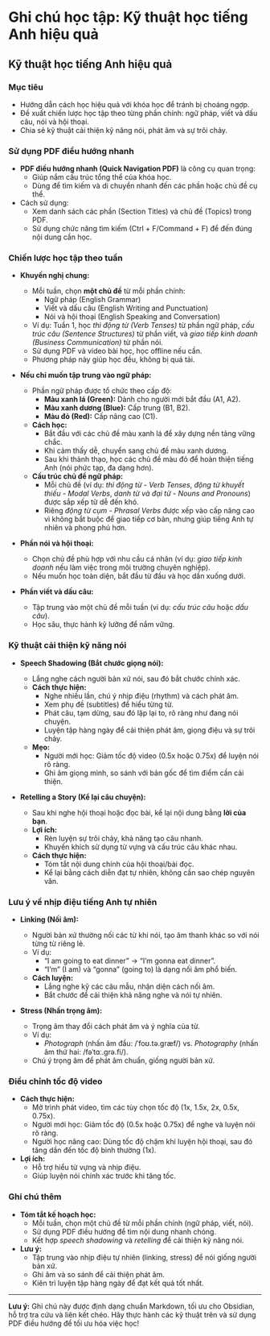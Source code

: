# Ghi chú học tập: Kỹ thuật học tiếng Anh hiệu quả

## Kỹ thuật học tiếng Anh hiệu quả

### Mục tiêu
- Hướng dẫn cách học hiệu quả với khóa học để tránh bị choáng ngợp.
- Đề xuất chiến lược học tập theo từng phần chính: ngữ pháp, viết và dấu câu, nói và hội thoại.
- Chia sẻ kỹ thuật cải thiện kỹ năng nói, phát âm và sự trôi chảy.

### Sử dụng PDF điều hướng nhanh
- **PDF điều hướng nhanh (Quick Navigation PDF)** là công cụ quan trọng:
  - Giúp nắm cấu trúc tổng thể của khóa học.
  - Dùng để tìm kiếm và di chuyển nhanh đến các phần hoặc chủ đề cụ thể.
- Cách sử dụng:
  - Xem danh sách các phần (Section Titles) và chủ đề (Topics) trong PDF.
  - Sử dụng chức năng tìm kiếm (Ctrl + F/Command + F) để đến đúng nội dung cần học.

### Chiến lược học tập theo tuần
- **Khuyến nghị chung:**
  - Mỗi tuần, chọn **một chủ đề** từ mỗi phần chính:
    - Ngữ pháp (English Grammar)
    - Viết và dấu câu (English Writing and Punctuation)
    - Nói và hội thoại (English Speaking and Conversation)
  - Ví dụ: Tuần 1, học *thì động từ (Verb Tenses)* từ phần ngữ pháp, *cấu trúc câu (Sentence Structures)* từ phần viết, và *giao tiếp kinh doanh (Business Communication)* từ phần nói.
  - Sử dụng PDF và video bài học, học offline nếu cần.
  - Phương pháp này giúp học đều, không bị quá tải.

- **Nếu chỉ muốn tập trung vào ngữ pháp:**
  - Phần ngữ pháp được tổ chức theo cấp độ:
    - **Màu xanh lá (Green):** Dành cho người mới bắt đầu (A1, A2).
    - **Màu xanh dương (Blue):** Cấp trung (B1, B2).
    - **Màu đỏ (Red):** Cấp nâng cao (C1).
  - **Cách học:**
    - Bắt đầu với các chủ đề màu xanh lá để xây dựng nền tảng vững chắc.
    - Khi cảm thấy dễ, chuyển sang chủ đề màu xanh dương.
    - Sau khi thành thạo, học các chủ đề màu đỏ để hoàn thiện tiếng Anh (nói phức tạp, đa dạng hơn).
  - **Cấu trúc chủ đề ngữ pháp:**
    - Mỗi chủ đề (ví dụ: *thì động từ - Verb Tenses*, *động từ khuyết thiếu - Modal Verbs*, *danh từ và đại từ - Nouns and Pronouns*) được sắp xếp từ dễ đến khó.
    - Riêng *động từ cụm - Phrasal Verbs* được xếp vào cấp nâng cao vì không bắt buộc để giao tiếp cơ bản, nhưng giúp tiếng Anh tự nhiên và phong phú hơn.

- **Phần nói và hội thoại:**
  - Chọn chủ đề phù hợp với nhu cầu cá nhân (ví dụ: *giao tiếp kinh doanh* nếu làm việc trong môi trường chuyên nghiệp).
  - Nếu muốn học toàn diện, bắt đầu từ đầu và học dần xuống dưới.

- **Phần viết và dấu câu:**
  - Tập trung vào một chủ đề mỗi tuần (ví dụ: *cấu trúc câu* hoặc *dấu câu*).
  - Học sâu, thực hành kỹ lưỡng để nắm vững.

### Kỹ thuật cải thiện kỹ năng nói
- **Speech Shadowing (Bắt chước giọng nói):**
  - Lắng nghe cách người bản xứ nói, sau đó bắt chước chính xác.
  - **Cách thực hiện:**
    - Nghe nhiều lần, chú ý nhịp điệu (rhythm) và cách phát âm.
    - Xem phụ đề (subtitles) để hiểu từng từ.
    - Phát câu, tạm dừng, sau đó lặp lại to, rõ ràng như đang nói chuyện.
    - Luyện tập hàng ngày để cải thiện phát âm, giọng điệu và sự trôi chảy.
  - **Mẹo:**
    - Người mới học: Giảm tốc độ video (0.5x hoặc 0.75x) để luyện nói rõ ràng.
    - Ghi âm giọng mình, so sánh với bản gốc để tìm điểm cần cải thiện.

- **Retelling a Story (Kể lại câu chuyện):**
  - Sau khi nghe hội thoại hoặc đọc bài, kể lại nội dung bằng **lời của bạn**.
  - **Lợi ích:**
    - Rèn luyện sự trôi chảy, khả năng tạo câu nhanh.
    - Khuyến khích sử dụng từ vựng và cấu trúc câu khác nhau.
  - **Cách thực hiện:**
    - Tóm tắt nội dung chính của hội thoại/bài đọc.
    - Kể lại bằng cách diễn đạt tự nhiên, không cần sao chép nguyên văn.

### Lưu ý về nhịp điệu tiếng Anh tự nhiên
- **Linking (Nối âm):**
  - Người bản xứ thường nối các từ khi nói, tạo âm thanh khác so với nói từng từ riêng lẻ.
  - Ví dụ:
    - “I am going to eat dinner” → “I’m gonna eat dinner”.
    - “I’m” (I am) và “gonna” (going to) là dạng nối âm phổ biến.
  - **Cách luyện:**
    - Lắng nghe kỹ các câu mẫu, nhận diện cách nối âm.
    - Bắt chước để cải thiện khả năng nghe và nói tự nhiên.

- **Stress (Nhấn trọng âm):**
  - Trọng âm thay đổi cách phát âm và ý nghĩa của từ.
  - Ví dụ:
    - *Photograph* (nhấn âm đầu: /ˈfoʊ.tə.ɡræf/) vs. *Photography* (nhấn âm thứ hai: /fəˈtɑː.ɡrə.fi/).
  - Chú ý trọng âm để phát âm chuẩn, giống người bản xứ.

### Điều chỉnh tốc độ video
- **Cách thực hiện:**
  - Mở trình phát video, tìm các tùy chọn tốc độ (1x, 1.5x, 2x, 0.5x, 0.75x).
  - Người mới học: Giảm tốc độ (0.5x hoặc 0.75x) để nghe và luyện nói rõ ràng.
  - Người học nâng cao: Dùng tốc độ chậm khi luyện hội thoại, sau đó tăng dần đến tốc độ bình thường (1x).
- **Lợi ích:**
  - Hỗ trợ hiểu từ vựng và nhịp điệu.
  - Giúp luyện nói chính xác trước khi tăng tốc.

### Ghi chú thêm
- **Tóm tắt kế hoạch học:**
  - Mỗi tuần, chọn một chủ đề từ mỗi phần chính (ngữ pháp, viết, nói).
  - Sử dụng PDF điều hướng để tìm nội dung nhanh chóng.
  - Kết hợp *speech shadowing* và *retelling* để cải thiện kỹ năng nói.
- **Lưu ý:**
  - Tập trung vào nhịp điệu tự nhiên (linking, stress) để nói giống người bản xứ.
  - Ghi âm và so sánh để cải thiện phát âm.
  - Kiên trì luyện tập hàng ngày để đạt kết quả tốt nhất.

---

**Lưu ý:** Ghi chú này được định dạng chuẩn Markdown, tối ưu cho Obsidian, hỗ trợ tra cứu và liên kết chéo. Hãy thực hành các kỹ thuật trên và sử dụng PDF điều hướng để tối ưu hóa việc học!